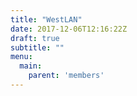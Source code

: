 ```yaml
---
title: "WestLAN"
date: 2017-12-06T12:16:22Z
draft: true
subtitle: ""
menu:
  main:
    parent: 'members'
---
```


